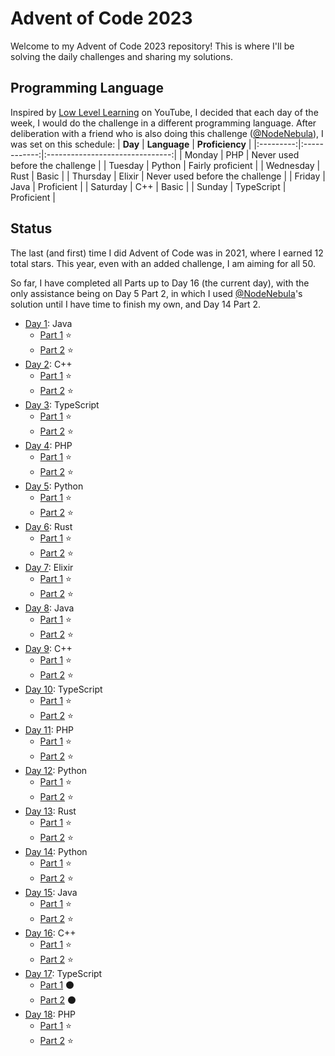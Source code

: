 
# Advent of Code 2023

Welcome to my Advent of Code 2023 repository! This is where I'll be solving the daily challenges and sharing my solutions.


## Programming Language
Inspired by [Low Level Learning](https://www.youtube.com/@LowLevelLearning) on YouTube, I decided that each day of the week, I would do the challenge in a different programming language. After deliberation with a friend who is also doing this challenge ([@NodeNebula](https://github.com/NodeNebula/)), I was set on this schedule:
|  **Day**  | **Language** |         **Proficiency**         |
|:---------:|:------------:|:-------------------------------:|
|   Monday  |      PHP     | Never used before the challenge |
|  Tuesday  |    Python    |        Fairly proficient        |
| Wednesday |     Rust     |              Basic              |
|  Thursday |    Elixir    | Never used before the challenge |
|   Friday  |     Java     |            Proficient           |
|  Saturday |      C++     |              Basic              |
|   Sunday  |  TypeScript  |            Proficient           |

## Status
The last (and first) time I did Advent of Code was in 2021, where I earned 12 total stars. This year, even with an added challenge, I am aiming for all 50.

So far, I have completed all Parts up to Day 16 (the current day), with the only assistance being on Day 5 Part 2, in which I used [@NodeNebula](https://github.com/NodeNebula/)'s solution until I have time to finish my own, and Day 14 Part 2.

- [Day 1](/day1): Java
    - [Part 1](/day1/Part1.java) ⭐
    - [Part 2](/day1/Part2.java) ⭐
- [Day 2](/day2): C++
    - [Part 1](/day2/part1.cpp) ⭐
    - [Part 2](/day2/part2.cpp) ⭐
- [Day 3](/day3): TypeScript
    - [Part 1](/day3/part1.ts) ⭐
    - [Part 2](/day3/part2.ts) ⭐
- [Day 4](/day4): PHP
    - [Part 1](/day4/part1.php) ⭐
    - [Part 2](/day4/part2.php) ⭐
- [Day 5](/day5): Python
    - [Part 1](/day5/part1.py) ⭐
    - [Part 2](/day5/part2.py) ⭐
- [Day 6](/day6): Rust
    - [Part 1](/day6/part1.rs) ⭐
    - [Part 2](/day6/part2.rs) ⭐
- [Day 7](/day7): Elixir
    - [Part 1](/day7/part1.exs) ⭐
    - [Part 2](/day7/part2.exs) ⭐
- [Day 8](/day8): Java
    - [Part 1](/day8/Part1.java) ⭐
    - [Part 2](/day8/Part2.java) ⭐
- [Day 9](/day9): C++
    - [Part 1](/day9/part1.cpp) ⭐
    - [Part 2](/day9/part2.cpp) ⭐
- [Day 10](/day10): TypeScript
    - [Part 1](/day10/part1.ts) ⭐
    - [Part 2](/day10/part2.ts) ⭐
- [Day 11](/day11): PHP
    - [Part 1](/day11/part1.php) ⭐
    - [Part 2](/day11/part2.php) ⭐
- [Day 12](/day12): Python
    - [Part 1](/day12/part1.py) ⭐
    - [Part 2](/day12/part2.py) ⭐
- [Day 13](/day13): Rust
    - [Part 1](/day13/part1.rs) ⭐
    - [Part 2](/day13/part2.rs) ⭐
- [Day 14](/day14): Python
    - [Part 1](/day14/part1.py) ⭐
    - [Part 2](/day14/part2.py) ⭐
- [Day 15](/day15): Java
    - [Part 1](/day15/part1.java) ⭐
    - [Part 2](/day15/part2.java) ⭐
- [Day 16](/day16): C++
    - [Part 1](/day16/part1.java) ⭐
    - [Part 2](/day16/part2.java) ⭐
- [Day 17](/day17): TypeScript
    - [Part 1](/day17/part1.ts) ⚫
    - [Part 2](/day17/part2.ts) ⚫
- [Day 18](/day18): PHP
    - [Part 1](/day18/part1.php) ⭐
    - [Part 2](/day18/part2.php) ⭐
